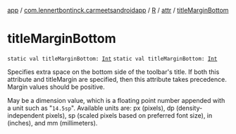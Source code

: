 [app](../../../index.md) / [com.lennertbontinck.carmeetsandroidapp](../../index.md) / [R](../index.md) / [attr](index.md) / [titleMarginBottom](./title-margin-bottom.md)

# titleMarginBottom

`static val titleMarginBottom: `[`Int`](https://kotlinlang.org/api/latest/jvm/stdlib/kotlin/-int/index.html)
`static val titleMarginBottom: `[`Int`](https://kotlinlang.org/api/latest/jvm/stdlib/kotlin/-int/index.html)

Specifies extra space on the bottom side of the toolbar's title. If both this attribute and titleMargin are specified, then this attribute takes precedence. Margin values should be positive.

May be a dimension value, which is a floating point number appended with a unit such as "`14.5sp`". Available units are: px (pixels), dp (density-independent pixels), sp (scaled pixels based on preferred font size), in (inches), and mm (millimeters).

